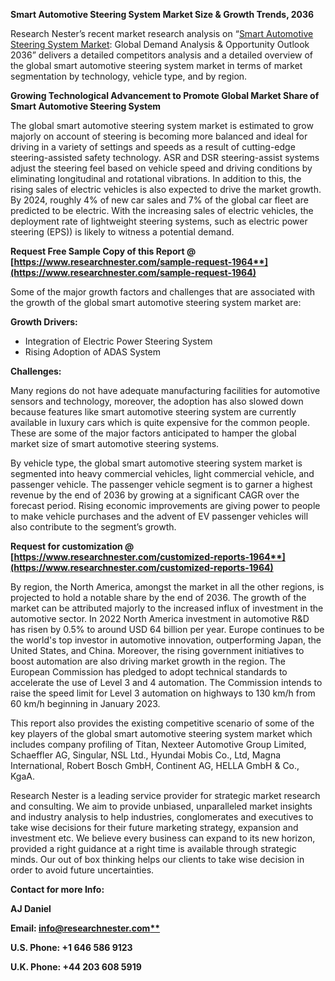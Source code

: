 ﻿**Smart Automotive Steering System Market Size & Growth Trends, 2036**

Research Nester’s recent market research analysis on “[Smart Automotive Steering System Market](https://www.researchnester.com/reports/smart-automotive-steering-system-market/1964): Global Demand Analysis & Opportunity Outlook 2036” delivers a detailed competitors analysis and a detailed overview of the global smart automotive steering system market in terms of market segmentation by technology, vehicle type, and by region. 

**Growing Technological Advancement to Promote Global Market Share of Smart Automotive Steering System** 

The global smart automotive steering system market is estimated to grow majorly on account <a name="_hlk151389807"></a>of steering is becoming more balanced and ideal for driving in a variety of settings and speeds as a result of cutting-edge steering-assisted safety technology. ASR and DSR steering-assist systems adjust the steering feel based on vehicle speed and driving conditions by eliminating longitudinal and rotational vibrations. In addition to this, the rising sales of electric vehicles is also expected to drive the market growth. By 2024, roughly 4% of new car sales and 7% of the global car fleet are predicted to be electric. With the increasing sales of electric vehicles, the deployment rate of lightweight steering systems, such as electric power steering (EPS)) is likely to witness a potential demand.

**Request Free Sample Copy of this Report @ [https://www.researchnester.com/sample-request-1964**](https://www.researchnester.com/sample-request-1964)**

Some of the major growth factors and challenges that are associated with the growth of the global smart automotive steering system market are:

**Growth Drivers:**

- Integration of Electric Power Steering System
- Rising Adoption of ADAS System

**Challenges:**

<a name="_hlk151389821"></a>Many regions do not have adequate manufacturing facilities for automotive sensors and technology, moreover, the adoption has also slowed down because features like smart automotive steering system are currently available in luxury cars which is quite expensive for the common people. These are some of the major factors anticipated to hamper the global market size of smart automotive steering systems.

By vehicle type, the global smart automotive steering system market is segmented into heavy commercial vehicles, light commercial vehicle, and passenger vehicle. The passenger vehicle segment is to garner a highest revenue by the end of 2036 by growing at a significant CAGR over the forecast period. <a name="_hlk151389829"></a>Rising economic improvements are giving power to people to make vehicle purchases and the advent of EV passenger vehicles will also contribute to the segment’s growth. 

**Request for customization @ [https://www.researchnester.com/customized-reports-1964**](https://www.researchnester.com/customized-reports-1964)**

By region, the North America, amongst the market in all the other regions, is projected to hold a notable share by the end of 2036. The growth of the market can be attributed majorly to the <a name="_hlk151389840"></a>increased influx of investment in the automotive sector. In 2022 North America investment in automotive R&D has risen by 0.5% to around USD 64 billion per year. Europe continues to be the world's top investor in automotive innovation, outperforming Japan, the United States, and China. Moreover, the rising government initiatives to boost automation are also driving market growth in the region. The European Commission has pledged to adopt technical standards to accelerate the use of Level 3 and 4 automation. The Commission intends to raise the speed limit for Level 3 automation on highways to 130 km/h from 60 km/h beginning in January 2023.

This report also provides the existing competitive scenario of some of the key players of the global smart automotive steering system market which includes company profiling of Titan, Nexteer Automotive Group Limited, Schaeffler AG, Singular, NSL Ltd., Hyundai Mobis Co., Ltd, Magna International, Robert Bosch GmbH, Continent AG, HELLA GmbH & Co., KgaA. 

Research Nester is a leading service provider for strategic market research and consulting. We aim to provide unbiased, unparalleled market insights and industry analysis to help industries, conglomerates and executives to take wise decisions for their future marketing strategy, expansion and investment etc. We believe every business can expand to its new horizon, provided a right guidance at a right time is available through strategic minds. Our out of box thinking helps our clients to take wise decision in order to avoid future uncertainties.

**Contact for more Info:**

**AJ Daniel**

**Email: [info@researchnester.com**](mailto:info@researchnester.com)**

**U.S. Phone: +1 646 586 9123** 

**U.K. Phone: +44 203 608 5919**
